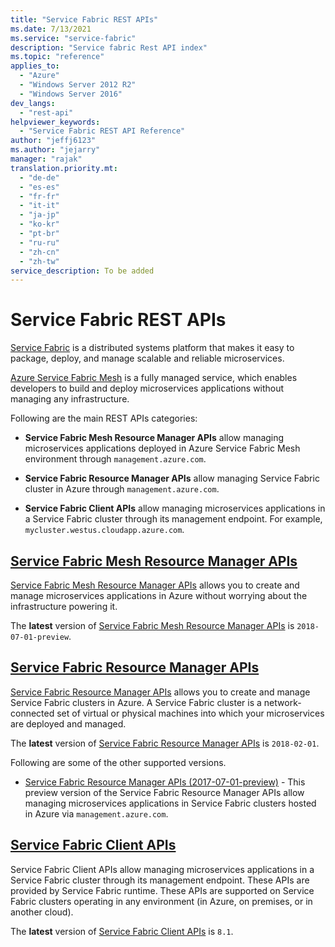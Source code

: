 ```yaml
---
title: "Service Fabric REST APIs"
ms.date: 7/13/2021
ms.service: "service-fabric"
description: "Service fabric Rest API index"
ms.topic: "reference"
applies_to: 
  - "Azure"
  - "Windows Server 2012 R2"
  - "Windows Server 2016"
dev_langs: 
  - "rest-api"
helpviewer_keywords: 
  - "Service Fabric REST API Reference"
author: "jeffj6123"
ms.author: "jejarry"
manager: "rajak"
translation.priority.mt: 
  - "de-de"
  - "es-es"
  - "fr-fr"
  - "it-it"
  - "ja-jp"
  - "ko-kr"
  - "pt-br"
  - "ru-ru"
  - "zh-cn"
  - "zh-tw"
service_description: To be added
---
```


# Service Fabric REST APIs

[Service Fabric](https://aka.ms/ServiceFabric) is a distributed systems platform that makes it easy to package, deploy, and manage scalable and reliable microservices. 

[Azure Service Fabric Mesh](https://aka.ms/sfmesh) is a fully managed service, which enables developers to build and deploy microservices applications without managing any infrastructure.

Following are the main REST APIs categories:

- **Service Fabric Mesh Resource Manager APIs** allow managing microservices applications deployed in Azure Service Fabric Mesh environment through `management.azure.com`. 

- **Service Fabric Resource Manager APIs** allow managing Service Fabric cluster in Azure through `management.azure.com`.
  
- **Service Fabric Client APIs** allow managing microservices applications in a Service Fabric cluster through its  management endpoint. For example, `mycluster.westus.cloudapp.azure.com`.

## [Service Fabric Mesh Resource Manager APIs](sfmeshrp-index.md)
[Service Fabric Mesh Resource Manager APIs](sfmeshrp-index.md) allows you to create and manage microservices applications in Azure without worrying about the infrastructure powering it.

The **latest** version of [Service Fabric Mesh Resource Manager APIs](sfmeshrp-index.md) is `2018-07-01-preview`.

## [Service Fabric Resource Manager APIs](sfrp-index.md)
 [Service Fabric Resource Manager APIs](sfrp-index.md) allows you to create and manage Service Fabric clusters in Azure. A Service Fabric cluster is a network-connected set of virtual or physical machines into which your microservices are deployed and managed.

 The **latest** version of [Service Fabric Resource Manager APIs](sfrp-index.md) is `2018-02-01`. 
 
 Following are some of the other supported versions.

 * [Service Fabric Resource Manager APIs (2017-07-01-preview)](sfrp-2017-07-01-preview-index.md) -
  This preview version of the Service Fabric Resource Manager APIs allow managing microservices applications in Service Fabric clusters hosted in Azure via `management.azure.com`.

## [Service Fabric Client APIs](sfclient-index.md)
Service Fabric Client APIs allow managing microservices applications in a Service Fabric cluster through its  management endpoint. These APIs are provided by Service Fabric runtime. These APIs are supported on Service Fabric clusters operating in any environment (in Azure, on premises, or in another cloud).

 The **latest** version of [Service Fabric Client APIs](sfclient-index.md) is `8.1`.


